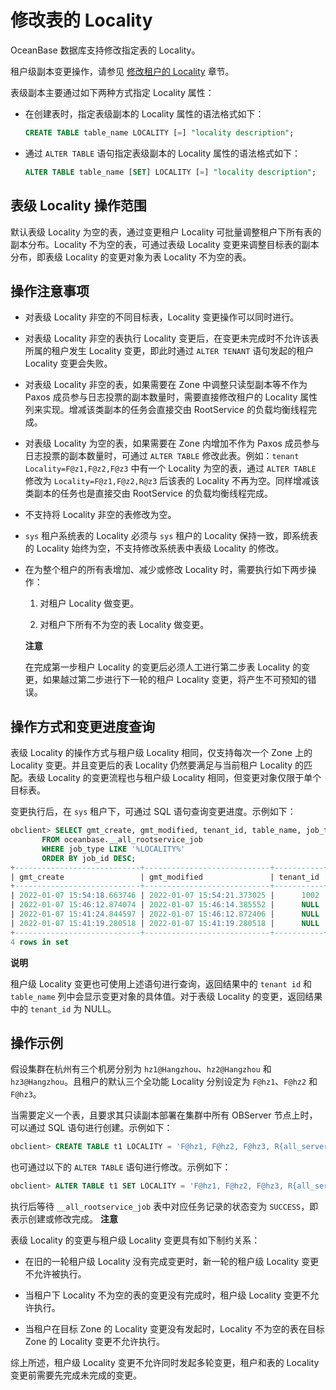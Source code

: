 修改表的 Locality 
==================================

OceanBase 数据库支持修改指定表的 Locality。

租户级副本变更操作，请参见 [修改租户的 Locality](../300.locality-management/200.modify-tenant-locality.md) 章节。

表级副本主要通过如下两种方式指定 Locality 属性：

* 在创建表时，指定表级副本的 Locality 属性的语法格式如下：

  ```sql
  CREATE TABLE table_name LOCALITY [=] "locality description";
  ```

  

* 通过 `ALTER TABLE` 语句指定表级副本的 Locality 属性的语法格式如下：

  ```sql
  ALTER TABLE table_name [SET] LOCALITY [=] "locality description";
  ```

  




表级 Locality 操作范围 
-------------------------------------

默认表级 Locality 为空的表，通过变更租户 Locality 可批量调整租户下所有表的副本分布。Locality 不为空的表，可通过表级 Locality 变更来调整目标表的副本分布，即表级 Locality 的变更对象为表 Locality 不为空的表。

操作注意事项 
---------------------------

* 对表级 Locality 非空的不同目标表，Locality 变更操作可以同时进行。

  

* 对表级 Locality 非空的表执行 Locality 变更后，在变更未完成时不允许该表所属的租户发生 Locality 变更，即此时通过 `ALTER TENANT` 语句发起的租户 Locality 变更会失败。

  

* 对表级 Locality 非空的表，如果需要在 Zone 中调整只读型副本等不作为 Paxos 成员参与日志投票的副本数量时，需要直接修改租户的 Locality 属性列来实现。增减该类副本的任务会直接交由 RootService 的负载均衡线程完成。

  

* 对表级 Locality 为空的表，如果需要在 Zone 内增加不作为 Paxos 成员参与日志投票的副本数量时，可通过 `ALTER TABLE` 修改此表。例如：`tenant Locality=F@z1,F@z2,F@z3` 中有一个 Locality 为空的表，通过 `ALTER TABLE` 修改为 `Locality=F@z1,F@z2,R@z3` 后该表的 Locality 不再为空。同样增减该类副本的任务也是直接交由 RootService 的负载均衡线程完成。

  

* 不支持将 Locality 非空的表修改为空。

  

* `sys` 租户系统表的 Locality 必须与 `sys` 租户的 Locality 保持一致，即系统表的 Locality 始终为空，不支持修改系统表中表级 Locality 的修改。

  

* 在为整个租户的所有表增加、减少或修改 Locality 时，需要执行如下两步操作：

  1. 对租户 Locality 做变更。

     
  
  2. 对租户下所有不为空的表 Locality 做变更。

     
  

  
  **注意**

  

  在完成第一步租户 Locality 的变更后必须人工进行第二步表 Locality 的变更，如果越过第二步进行下一轮的租户 Locality 变更，将产生不可预知的错误。
  




操作方式和变更进度查询 
--------------------------------

表级 Locality 的操作方式与租户级 Locality 相同，仅支持每次一个 Zone 上的 Locality 变更。并且变更后的表 Locality 仍然要满足与当前租户 Locality 的匹配。表级 Locality 的变更流程也与租户级 Locality 相同，但变更对象仅限于单个目标表。

变更执行后，在 `sys` 租户下，可通过 SQL 语句查询变更进度。示例如下：

```sql
obclient> SELECT gmt_create, gmt_modified, tenant_id, table_name, job_type, job_status 
       FROM oceanbase.__all_rootservice_job 
       WHERE job_type LIKE '%LOCALITY%'
       ORDER BY job_id DESC;
+----------------------------+----------------------------+-----------+------------+-------------------------------+------------+
| gmt_create                 | gmt_modified               | tenant_id | table_name | job_type                      | job_status |
+----------------------------+----------------------------+-----------+------------+-------------------------------+------------+
| 2022-01-07 15:54:18.663746 | 2022-01-07 15:54:21.373025 |      1002 | NULL       | ALTER_TENANT_LOCALITY         | SUCCESS    |
| 2022-01-07 15:46:12.874074 | 2022-01-07 15:46:14.385552 |      NULL | tbl1       | ROLLBACK_ALTER_TABLE_LOCALITY | SUCCESS    |
| 2022-01-07 15:41:24.844597 | 2022-01-07 15:46:12.872406 |      NULL | tbl1       | ALTER_TABLE_LOCALITY          | FAILED     |
| 2022-01-07 15:41:19.280518 | 2022-01-07 15:41:19.280518 |      NULL | tbl2       | ALTER_TABLE_LOCALITY          | INPROGRESS |
+----------------------------+----------------------------+-----------+------------+-------------------------------+------------+
4 rows in set
```


**说明**



租户级 Locality 变更也可使用上述语句进行查询，返回结果中的 `tenant id` 和 `table_name` 列中会显示变更对象的具体值。对于表级 Locality 的变更，返回结果中的 `tenant_id` 为 NULL。

操作示例 
-------------------------

假设集群在杭州有三个机房分别为 `hz1@Hangzhou`、`hz2@Hangzhou` 和 `hz3@Hangzhou`。且租户的默认三个全功能 Locality 分别设定为 `F@hz1`、`F@hz2` 和 `F@hz3`。

当需要定义一个表，且要求其只读副本部署在集群中所有 OBServer 节点上时，可以通过 SQL 语句进行创建。示例如下：

```sql
obclient> CREATE TABLE t1 LOCALITY = 'F@hz1, F@hz2, F@hz3, R{all_server}@hz1, R{all_server}@hz2, R{all_server}@hz3';
```



也可通过以下的 `ALTER TABLE` 语句进行修改。示例如下：

```sql
obclient> ALTER TABLE t1 SET LOCALITY = 'F@hz1, F@hz2, F@hz3, R{all_server}@hz1, R{all_server}@hz2, R{all_server}@hz3';
```



执行后等待 `__all_rootservice_job` 表中对应任务记录的状态变为 `SUCCESS`，即表示创建或修改完成。
**注意**



表级 Locality 的变更与租户级 Locality 变更具有如下制约关系：

* 在旧的一轮租户级 Locality 没有完成变更时，新一轮的租户级 Locality 变更不允许被执行。

  

* 当租户下 Locality 不为空的表的变更没有完成时，租户级 Locality 变更不允许执行。

  

* 当租户在目标 Zone 的 Locality 变更没有发起时，Locality 不为空的表在目标 Zone 的 Locality 变更不允许执行。

  




综上所述，租户级 Locality 变更不允许同时发起多轮变更，租户和表的 Locality 变更前需要先完成未完成的变更。
